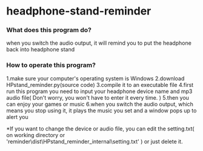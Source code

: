 # headphone-stand-reminder
### What does this program do?
when you switch the audio output, it will remind you to put the headphone back into headphone stand

### How to operate this program?
1.make sure your computer's operating system is Windows
2.download HPstand_reminder.py(source code)
3.compile it to an executable file
4.first run this program you need to input your headphone device name and mp3 audio file( Don't worry, you won't have to enter it every time. )
5.then you can enjoy your games or music
6.when you switch the audio output, which means you stop using it, it plays the music you set and a window pops up to alert you

*If you want to change the device or audio file, you can edit the setting.txt( on working directory or 'reminder\dist\HPstand_reminder\_internal\setting.txt' ) or just delete it.
